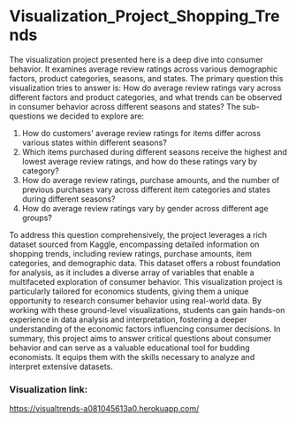 # Visualization_Project_Shopping_Trends

The visualization project presented here is a deep dive into consumer behavior. It examines average review ratings across various demographic factors, product categories, seasons, and states. 
The primary question this visualization tries to answer is: How do average review ratings vary across different factors and product categories, and what trends can be observed in consumer behavior across different seasons and states?
The sub-questions we decided to explore are:
1.	How do customers' average review ratings for items differ across various states within different seasons?
2.	Which items purchased during different seasons receive the highest and lowest average review ratings, and how do these ratings vary by category?
3.	How do average review ratings, purchase amounts, and the number of previous purchases vary across different item categories and states during different seasons?
4.	How do average review ratings vary by gender across different age groups?

To address this question comprehensively, the project leverages a rich dataset sourced from Kaggle, encompassing detailed information on shopping trends, including review ratings, purchase amounts, item categories, and demographic data. This dataset offers a robust foundation for analysis, as it includes a diverse array of variables that enable a multifaceted exploration of consumer behavior.
This visualization project is particularly tailored for economics students, giving them a unique opportunity to research consumer behavior using real-world data. By working with these ground-level visualizations, students can gain hands-on experience in data analysis and interpretation, fostering a deeper understanding of the economic factors influencing consumer decisions.
In summary, this project aims to answer critical questions about consumer behavior and can serve as a valuable educational tool for budding economists. It equips them with the skills necessary to analyze and interpret extensive datasets.

### Visualization link:
https://visualtrends-a081045613a0.herokuapp.com/
